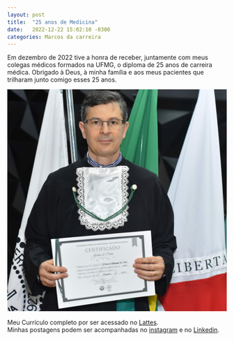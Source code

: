 ```yaml
---
layout: post
title:  "25 anos de Medicina"
date:   2022-12-22 15:02:10 -0300
categories: Marcos da carreira
---
```

Em dezembro de 2022 tive a honra de receber, juntamente com meus colegas médicos formados na UFMG, o diploma de 25 anos de carreira médica. Obrigado à Deus, à minha família e aos meus pacientes que trilharam junto comigo esses 25 anos.

![Jubileu](https://github.com/henriquealvarenga/henriquealvarenga.github.io/blob/main/_posts/Jubileu_de_Prata_2022_s.jpeg)

Meu Currículo completo por ser acessado no [Lattes][lattes-link].  
Minhas postagens podem ser acompanhadas no [instagram][instagram-link] e no [Linkedin][linkedin-link].

[lattes-link]: http://lattes.cnpq.br/6147640440978297
[instagram-link]: https://www.instagram.com/henriquealvarengadasilva
[linkedin-link]:  https://www.linkedin.com/in/henriquealvarengasilva
